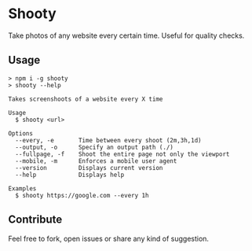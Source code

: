 # Shooty

Take photos of any website every certain time. Useful for quality checks.

## Usage

	> npm i -g shooty
	> shooty --help

	Takes screenshoots of a website every X time

	Usage
	  $ shooty <url>

	Options
	  --every, -e       Time between every shoot (2m,3h,1d)
	  --output, -o      Specify an output path (./)
	  --fullpage, -f    Shoot the entire page not only the viewport
	  --mobile, -m      Enforces a mobile user agent
	  --version         Displays current version
	  --help            Displays help

	Examples
	  $ shooty https://google.com --every 1h


## Contribute

Feel free to fork, open issues or share any kind of suggestion.

